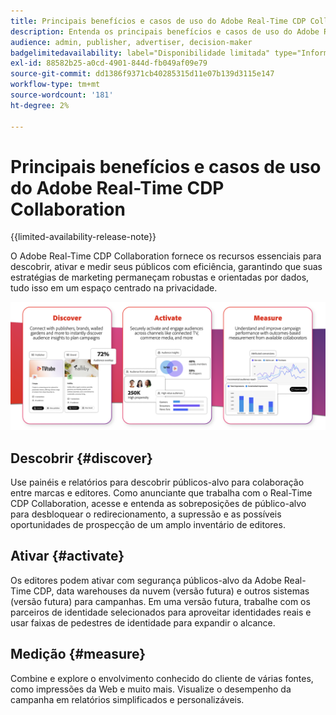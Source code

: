 ```yaml
---
title: Principais benefícios e casos de uso do Adobe Real-Time CDP Collaboration
description: Entenda os principais benefícios e casos de uso do Adobe Real-Time CDP Collaboration
audience: admin, publisher, advertiser, decision-maker
badgelimitedavailability: label="Disponibilidade limitada" type="Informative" url="https://helpx.adobe.com/legal/product-descriptions/real-time-customer-data-platform-collaboration.html newtab=true"
exl-id: 88582b25-a0cd-4901-844d-fb049af09e79
source-git-commit: dd1386f9371cb40285315d11e07b139d3115e147
workflow-type: tm+mt
source-wordcount: '181'
ht-degree: 2%

---
```


# Principais benefícios e casos de uso do Adobe Real-Time CDP Collaboration

{{limited-availability-release-note}}

O Adobe Real-Time CDP Collaboration fornece os recursos essenciais para descobrir, ativar e medir seus públicos com eficiência, garantindo que suas estratégias de marketing permaneçam robustas e orientadas por dados, tudo isso em um espaço centrado na privacidade.

![Vantagens e casos de uso do Real-Time CDP Collaboration](/help/assets/benefits-use-cases/discover-activate-measure.png)

## Descobrir {#discover}

Use painéis e relatórios para descobrir públicos-alvo para colaboração entre marcas e editores.
Como anunciante que trabalha com o Real-Time CDP Collaboration, acesse e entenda as sobreposições de público-alvo para desbloquear o redirecionamento, a supressão e as possíveis oportunidades de prospecção de um amplo inventário de editores.

## Ativar {#activate}

Os editores podem ativar com segurança públicos-alvo da Adobe Real-Time CDP, data warehouses da nuvem (versão futura) e outros sistemas (versão futura) para campanhas.
Em uma versão futura, trabalhe com os parceiros de identidade selecionados para aproveitar identidades reais e usar faixas de pedestres de identidade para expandir o alcance.

## Medição {#measure}

Combine e explore o envolvimento conhecido do cliente de várias fontes, como impressões da Web e muito mais.
Visualize o desempenho da campanha em relatórios simplificados e personalizáveis.

